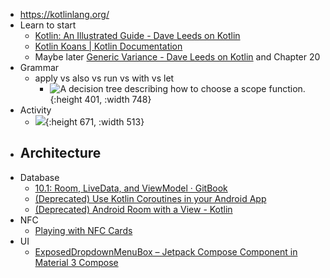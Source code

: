 - https://kotlinlang.org/
- Learn to start
	- [Kotlin: An Illustrated Guide - Dave Leeds on Kotlin](https://typealias.com/start/)
	- [Kotlin Koans | Kotlin Documentation](https://kotlinlang.org/docs/koans.html)
	- Maybe later [Generic Variance - Dave Leeds on Kotlin](https://typealias.com/start/kotlin-variance/) and Chapter 20
- Grammar
	- apply vs also vs run vs with vs let
		- ![A decision tree describing how to choose a scope function.](https://typealias.com/img/start/scopes-and-scope-functions/scope-function-flow-chart.png){:height 401, :width 748}
- Activity
	- ![](https://developer.android.com/guide/components/images/activity_lifecycle.png){:height 671, :width 513}
- Architecture
	-
- Database
	- [10.1: Room, LiveData, and ViewModel · GitBook](https://google-developer-training.github.io/android-developer-fundamentals-course-concepts-v2/unit-4-saving-user-data/lesson-10-storing-data-with-room/10-1-c-room-livedata-viewmodel/10-1-c-room-livedata-viewmodel.html)
	- [(Deprecated) Use Kotlin Coroutines in your Android App](https://developer.android.com/codelabs/kotlin-coroutines?hl=en)
	- [(Deprecated) Android Room with a View - Kotlin](https://developer.android.com/codelabs/android-room-with-a-view-kotlin?hl=en#9)
- NFC
	- [Playing with NFC Cards](https://blog.anantshri.info/playing-with-nfc-cards/)
- UI
	- [ExposedDropdownMenuBox – Jetpack Compose Component in Material 3 Compose](https://composables.com/material3/exposeddropdownmenubox)